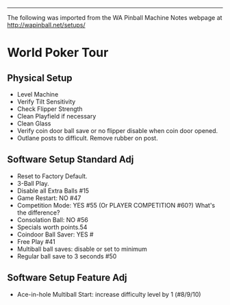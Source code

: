 ***
The following was imported from the WA Pinball Machine Notes webpage at http://wapinball.net/setups/
# World Poker Tour
## Physical Setup
-   Level Machine
-   Verify Tilt Sensitivity
-   Check Flipper Strength
-   Clean Playfield if necessary
-   Clean Glass
-   Verify coin door ball save or no flipper disable when coin door opened.
-   Outlane posts to difficult. Remove rubber on post.
## Software Setup Standard Adj
-   Reset to Factory Default.
-   3-Ball Play.
-   Disable all Extra Balls #15
-   Game Restart: NO #47
-   Competition Mode: YES #55 (Or PLAYER COMPETITION #60?) What's the difference?
-   Consolation Ball: NO #56
-   Specials worth points.54
-   Coindoor Ball Saver: YES \#
-   Free Play #41
-   Multiball ball saves: disable or set to minimum
-   Regular ball save to 3 seconds #50
## Software Setup Feature Adj
-   Ace-in-hole Multiball Start: increase difficulty level by 1 (#8/9/10)

